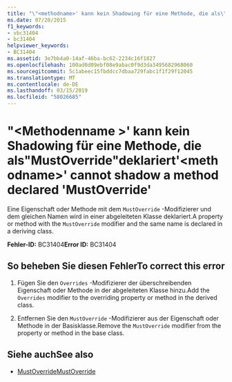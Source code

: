 ```yaml
---
title: "\"<methodname>' kann kein Shadowing für eine Methode, die als\"MustOverride\"deklariert"
ms.date: 07/20/2015
f1_keywords:
- vbc31404
- bc31404
helpviewer_keywords:
- BC31404
ms.assetid: 3e7bb4a0-14af-46ba-bc62-2234c16f1827
ms.openlocfilehash: 100ad0d09ebf08e9abac0f9d3da3495682968060
ms.sourcegitcommit: 5c1abeec15fbddcc7dbaa729fabc1f1f29f12045
ms.translationtype: MT
ms.contentlocale: de-DE
ms.lasthandoff: 03/15/2019
ms.locfileid: "58026685"
---
```

# <a name="methodname-cannot-shadow-a-method-declared-mustoverride"></a><span data-ttu-id="92a61-102">"\<Methodenname >' kann kein Shadowing für eine Methode, die als"MustOverride"deklariert</span><span class="sxs-lookup"><span data-stu-id="92a61-102">'\<methodname>' cannot shadow a method declared 'MustOverride'</span></span>
<span data-ttu-id="92a61-103">Eine Eigenschaft oder Methode mit dem `MustOverride` -Modifizierer und dem gleichen Namen wird in einer abgeleiteten Klasse deklariert.</span><span class="sxs-lookup"><span data-stu-id="92a61-103">A property or method with the `MustOverride` modifier and the same name is declared in a deriving class.</span></span>  
  
 <span data-ttu-id="92a61-104">**Fehler-ID:** BC31404</span><span class="sxs-lookup"><span data-stu-id="92a61-104">**Error ID:** BC31404</span></span>  
  
## <a name="to-correct-this-error"></a><span data-ttu-id="92a61-105">So beheben Sie diesen Fehler</span><span class="sxs-lookup"><span data-stu-id="92a61-105">To correct this error</span></span>  
  
1.  <span data-ttu-id="92a61-106">Fügen Sie den `Overrides` -Modifizierer der überschreibenden Eigenschaft oder Methode in der abgeleiteten Klasse hinzu.</span><span class="sxs-lookup"><span data-stu-id="92a61-106">Add the `Overrides` modifier to the overriding property or method in the derived class.</span></span>  
  
2.  <span data-ttu-id="92a61-107">Entfernen Sie den `MustOverride` -Modifizierer aus der Eigenschaft oder Methode in der Basisklasse.</span><span class="sxs-lookup"><span data-stu-id="92a61-107">Remove the `MustOverride` modifier from the property or method in the base class.</span></span>  
  
## <a name="see-also"></a><span data-ttu-id="92a61-108">Siehe auch</span><span class="sxs-lookup"><span data-stu-id="92a61-108">See also</span></span>

- [<span data-ttu-id="92a61-109">MustOverride</span><span class="sxs-lookup"><span data-stu-id="92a61-109">MustOverride</span></span>](../../visual-basic/language-reference/modifiers/mustoverride.md)

